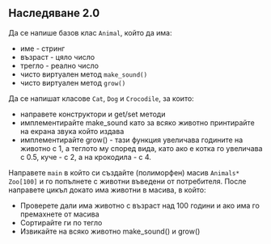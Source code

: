 Наследяване 2.0
---

Да се напише базов клас ```Animal```, който да има:
* име - стринг
* възраст - цяло число
* трегло - реално число
* чисто виртуален метод ```make_sound()```
* чисто виртуален метод ```grow()```

Да се напишат класове ```Cat```, ```Dog``` и ```Crocodile```, за които:
* направете конструктори и get/set методи
* имплементирайте make_sound като за всяко животно принтирайте на екрана
звука който издава
* имплементирайте grow() - тази функция увеличава годините на животно с 1, а теглото му според вида, като
ако е котка го увеличава с 0.5, куче - с 2, а на крокодила - с 4.

Направете ```main``` в който си създайте (полиморфен) масив ```Animals* Zoo[100]``` и го
попълнете с животни въведени от потребителя. После направете цикъл докато има животни в масива, в който:
* Проверете дали има животно с възраст над 100 години и ако има го премахнете от масива
* Сортирайте ги по тегло
* Извикайте на всяко животно make_sound() и grow()

